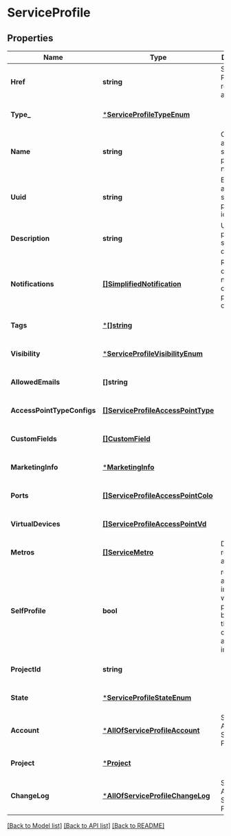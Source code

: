 # ServiceProfile

## Properties
Name | Type | Description | Notes
------------ | ------------- | ------------- | -------------
**Href** | **string** | Service Profile URI response attribute | [optional] [default to null]
**Type_** | [***ServiceProfileTypeEnum**](ServiceProfileTypeEnum.md) |  | [optional] [default to null]
**Name** | **string** | Customer-assigned service profile name | [optional] [default to null]
**Uuid** | **string** | Equinix-assigned service profile identifier | [optional] [default to null]
**Description** | **string** | User-provided service description | [optional] [default to null]
**Notifications** | [**[]SimplifiedNotification**](SimplifiedNotification.md) | Recipients of notifications on service profile change | [optional] [default to null]
**Tags** | [***[]string**](array.md) |  | [optional] [default to null]
**Visibility** | [***ServiceProfileVisibilityEnum**](ServiceProfileVisibilityEnum.md) |  | [optional] [default to null]
**AllowedEmails** | **[]string** |  | [optional] [default to null]
**AccessPointTypeConfigs** | [**[]ServiceProfileAccessPointType**](ServiceProfileAccessPointType.md) |  | [optional] [default to null]
**CustomFields** | [**[]CustomField**](CustomField.md) |  | [optional] [default to null]
**MarketingInfo** | [***MarketingInfo**](MarketingInfo.md) |  | [optional] [default to null]
**Ports** | [**[]ServiceProfileAccessPointColo**](ServiceProfileAccessPointCOLO.md) |  | [optional] [default to null]
**VirtualDevices** | [**[]ServiceProfileAccessPointVd**](ServiceProfileAccessPointVD.md) |  | [optional] [default to null]
**Metros** | [**[]ServiceMetro**](ServiceMetro.md) | Derived response attribute. | [optional] [default to null]
**SelfProfile** | **bool** | response attribute indicates whether the profile belongs to the same organization as the api-invoker. | [optional] [default to null]
**ProjectId** | **string** |  | [optional] [default to null]
**State** | [***ServiceProfileStateEnum**](ServiceProfileStateEnum.md) |  | [optional] [default to null]
**Account** | [***AllOfServiceProfileAccount**](AllOfServiceProfileAccount.md) | Seller Account for Service Profile. | [optional] [default to null]
**Project** | [***Project**](Project.md) |  | [optional] [default to null]
**ChangeLog** | [***AllOfServiceProfileChangeLog**](AllOfServiceProfileChangeLog.md) | Seller Account for Service Profile. | [optional] [default to null]

[[Back to Model list]](../README.md#documentation-for-models) [[Back to API list]](../README.md#documentation-for-api-endpoints) [[Back to README]](../README.md)

